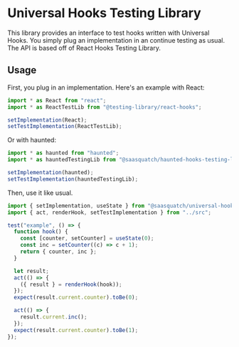 # Universal Hooks Testing Library

This library provides an interface to test hooks written with Universal Hooks. You simply plug an implementation in an continue testing as usual. The API is based off of React Hooks Testing Library.

## Usage

First, you plug in an implementation. Here's an example with React:

```javascript
import * as React from "react";
import * as ReactTestLib from "@testing-library/react-hooks";

setImplementation(React);
setTestImplementation(ReactTestLib);
```

Or with haunted:

```javascript
import * as haunted from "haunted";
import * as hauntedTestingLib from "@saasquatch/haunted-hooks-testing-library";

setImplementation(haunted);
setTestImplementation(hauntedTestingLib);
```

Then, use it like usual.

```javascript
import { setImplementation, useState } from "@saasquatch/universal-hooks";
import { act, renderHook, setTestImplementation } from "../src";

test("example", () => {
  function hook() {
    const [counter, setCounter] = useState(0);
    const inc = setCounter((c) => c + 1);
    return { counter, inc };
  }

  let result;
  act(() => {
    ({ result } = renderHook(hook));
  });
  expect(result.current.counter).toBe(0);

  act(() => {
    result.current.inc();
  });
  expect(result.current.counter).toBe(1);
});
```
